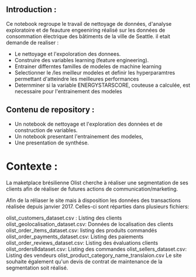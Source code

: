 ## Introduction :
Ce notebook regroupe le travail de nettoyage de données, 
d'analyse exploratoire et de feauture engeeniring réalisé sur 
les données de consommation électrique des bâtiments de la ville de Seattle.
il etait demande de realiser : 
 - Le nettoyage et l'expoloration des donnees.
 - Construire des variables learning (feature engineering).
 - Entrainer differntes familles de modeles de machine learning
 - Selectionner le /les meilleur modeles et definir les hyperparamtres permettant d'atteindre les meilleures performances
 - Deternminer si la variable ENERGYSTARSCORE, couteuse a calculée, est necessaire pour l'entrainement des modeles
 
 
## Contenu de repository : 
 - Un notebook de nettoyage et l'exploration des données et de construction de variables.
 - Un notebook presentant l'entrainement des modeles,
 - Une presentation de synthése.
 

# Contexte : 
La maketplace brésilienne Olist cherche à réaliser une segmentation de ses clients afin de réaliser de futures actions de communication/marketing.

Afin de la réliaser le site mais à disposition les données des transactions réalisée depuis janvier 2017. Celles-ci sont réparties dans plusieurs fichiers:

olist_customers_dataset.csv : Listing des clients
olist_geolocalisation_dataset.csv: Données de localisation des clients
olist_order_items_dataset.csv: listing des produits commandés
olist_order_payments_dataset.csv: Listing des paiements
olist_order_reviews_dataset.csv: Listing des évaluations clients
olist_orders8dataset.csv: Listing des commandes
olist_sellers_dataset.csv: Listing des vendeurs
olist_product_category_name_translaion.csv
Le site souhaite également qu'un devis de contrat de maintenance de la segmentation soit réalisé.